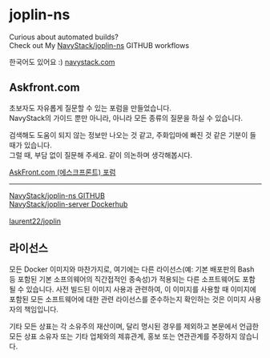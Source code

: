 # joplin-ns

Curious about automated builds? <br>
Check out My [NavyStack/joplin-ns](https://github.com/NavyStack/joplin-ns) GITHUB workflows<br>

한국어도 있어요 :) [navystack.com](https://navystack.com/github-actions/github-actions-auto-upate-workflows/) <br>


## Askfront.com
초보자도 자유롭게 질문할 수 있는 포럼을 만들었습니다. <br />
NavyStack의 가이드 뿐만 아니라, 아니라 모든 종류의 질문을 하실 수 있습니다.

검색해도 도움이 되지 않는 정보만 나오는 것 같고, 주화입마에 빠진 것 같은 기분이 들 때가 있습니다.<br />
그럴 때, 부담 없이 질문해 주세요. 같이 의논하며 생각해봅시다.

[AskFront.com (에스크프론트) 포럼](https://askfront.com/?github)

---

[NavyStack/joplin-ns GITHUB](https://github.com/NavyStack/joplin-ns) <br>
[NavyStack/joplin-server Dockerhub](https://hub.docker.com/r/navystack/joplin-server) <br><br>
[laurent22/joplin](https://github.com/laurent22/joplin)

## 라이선스

모든 Docker 이미지와 마찬가지로, 여기에는 다른 라이선스(예: 기본 배포판의 Bash 등 포함된 기본 소프의웨어의 직간접적인 종속성)가 적용되는 다른 소프트웨어도 포함될 수 있습니다. 사전 빌드된 이미지 사용과 관련하여, 이 이미지를 사용할 때 이미지에 포함된 모든 소프트웨어에 대한 관련 라이선스를 준수하는지 확인하는 것은 이미지 사용자의 책임입니다.

기타 모든 상표는 각 소유주의 재산이며, 달리 명시된 경우를 제외하고 본문에서 언급한 모든 상표 소유자 또는 기타 업체와의 제휴관계, 홍보 또는 연관관계를 주장하지 않습니다.
